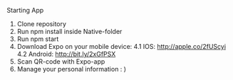 Starting App

1. Clone repository
2. Run npm install inside Native-folder
3. Run npm start
4. Download Expo on your mobile device:
  4.1 IOS: http://apple.co/2fUScyi
  4.2 Android: http://bit.ly/2xGfPSX
5. Scan QR-code with Expo-app
6. Manage your personal information : )
